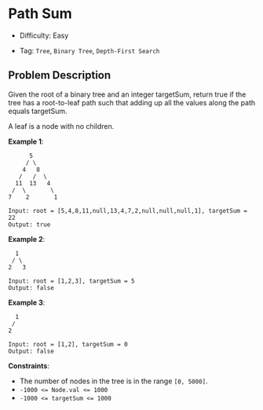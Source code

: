 # Path Sum

- Difficulty: Easy

- Tag: `Tree`, `Binary Tree`, `Depth-First Search`

## Problem Description

Given the root of a binary tree and an integer targetSum, return true if the tree has a root-to-leaf path such that adding up all the values along the path equals targetSum.

A leaf is a node with no children.

**Example 1**:

```
      5
     / \
    4   8
   /   /  \
  11  13   4
 /  \       \
7    2       1

Input: root = [5,4,8,11,null,13,4,7,2,null,null,null,1], targetSum = 22
Output: true
```

**Example 2**:

```
  1
 / \
2   3

Input: root = [1,2,3], targetSum = 5
Output: false
```

**Example 3**:

```
  1
 /
2

Input: root = [1,2], targetSum = 0
Output: false
```

**Constraints**:

- The number of nodes in the tree is in the range `[0, 5000]`.
- `-1000 <= Node.val <= 1000`
- `-1000 <= targetSum <= 1000`